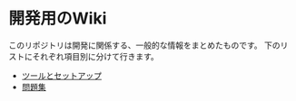 # 開発用のWiki

このリポジトリは開発に関係する、一般的な情報をまとめたものです。
下のリストにそれぞれ項目別に分けて行きます。

- [ツールとセットアップ](tools-setup.md)
- [問題集](exercise/js.md)
